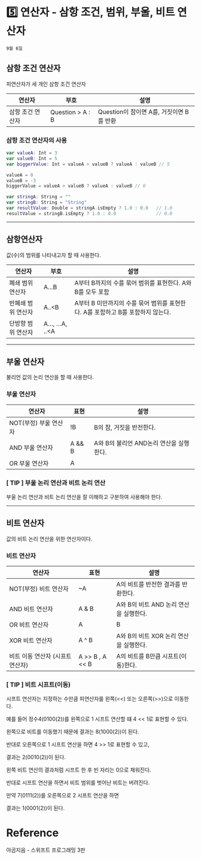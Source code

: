 # 5️⃣ 연산자 - 삼항 조건, 범위, 부울, 비트 연산자

`9월 6일`

## 삼항 조건 연산자

피연산자가 세 개인 삼항 조건 연산자

| 연산자 | 부호 | 설명 |
| --- | --- | --- |
| 삼항 조건 연산자 | Question > A : B | Question이 참이면 A를, 거짓이면 B를 반환 |

### 삼항 조건 연산자의 사용

```swift
var valueA: Int = 3
var valueB: Int = 5
var biggerValue: Int = valueA > valueB ? valueA : valueB // 5

valueA = 0
valueB = -3
biggerValue = valueA > valueB ? valueA : valueB // 0

var stringA: String = ""
var stringB: String = "String"
var resultValue: Double = stringA.isEmpty ? 1.0 : 0.0   // 1.0
resultValue = stringB.isEmpty ? 1.0 : 0.0               // 0.0
```

---

## 삼항연산자

값(수)의 범위를 나타내고자 할 때 사용한다.

| 연산자 | 부호 | 설명 |
| --- | --- | --- |
| 폐쇄 범위 연산자 | A…B | A부터 B까지의 수를 묶어 범위를 표현한다. A와 B를 모두 포함 |
| 반폐쇄 범위 연산자 | A..<B | A부터 B 미만까지의 수를 묶어 범위를 표현한다. A를 포함하고 B를 포함하지 않는다. |
| 단방향 범위 연산자 | A…, …A, ..<A |  |

---

## 부울 연산자

불리언 값의 논리 연산을 할 때 사용한다.

### 부울 연산자

| 연산자 | 표현 | 설명 |
| --- | --- | --- |
| NOT(부정) 부울 연산자 | !B | B의 참, 거짓을 반전한다. |
| AND 부울 연산자 | A && B | A와 B의 불리언 AND논리 연산을 실행한다. |
| OR 부울 연산자 | A || B | A와 B의 불리언 OR 논리 연산을 실행한다. |

### [ TIP ] 부울 논리 연산과 비트 논리 연산

부울 논리 연산과 비트 논리 연산을 잘 이해하고 구분하여 사용해야 한다.

---

## 비트 연산자

값의 비트 논리 연산을 위한 연산자이다.

### 비트 연산자

| 연산자 | 표현 | 설명 |
| --- | --- | --- |
| NOT(부정) 비트 연산자 | ~A | A의 비트를 반전한 결과를 반환한다. |
| AND 비트 연산자 | A & B | A와 B의 비트 AND 논리 연산을 실행한다. |
| OR 비트 연산자 | A | B | A와 B의 비트 OR 논리 연산을 실행한다. |
| XOR 비트 연산자 | A ^ B | A와 B의 비트 XOR 논리 연산을 실행한다. |
| 비트 이동 연산자 (시프트 연산자) | A >> B  , A << B | A의 비트를 B만큼 시프트(이동)한다. |

### [ TIP ] 비트 시프트(이동)

시프트 연산자는 지정하는 수만큼 피연산자를 왼쪽(<<) 또는 오른쪽(>>)으로 이동한다. 

예를 들어 정수4(0100(2))를 왼쪽으로 1 시프트 연산할 떄 4 << 1로 표현할 수 있다.

왼쪽으로 비트를 이동했기 때문에 결과는 8(1000(2))이 된다.

반대로 오른쪽으로 1 시프트 연산을 하면 4 >> 1로 표현할 수 있고,

결과는 2(0010(2))이 된다.

왼쪽 비트 연산의 결과처럼 시프트 한 후 빈 자리는 0으로 채워진다.

반대로 시프트 연산을 하면서 비트 범위를 벗어난 비트는 버려진다.

만약 7(0111(2))를 오른쪽으로 2 시프트 연산을 하면 

결과는 1(0001(2))이 된다.

# Reference

야곰지음 - 스위프트 프로그래밍 3판
